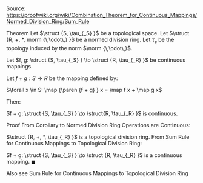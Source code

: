 # 

Source: https://proofwiki.org/wiki/Combination_Theorem_for_Continuous_Mappings/Normed_Division_Ring/Sum_Rule

Theorem
Let $\struct {S, \tau_{_S} }$ be a topological space.
Let $\struct {R, +, *, \norm {\,\cdot\,} }$ be a normed division ring.
Let $\tau_{_R}$ be the topology induced by the norm $\norm {\,\cdot\,}$.

Let $f, g: \struct {S, \tau_{_S} } \to \struct {R, \tau_{_R} }$ be continuous mappings.

Let $f + g: S \to R$ be the mapping defined by:

$\forall x \in S: \map {\paren {f + g} } x = \map f x + \map g x$

Then:

$f + g: \struct {S, \tau_{_S} } \to \struct{R, \tau_{_R} }$ is continuous.


Proof
From Corollary to Normed Division Ring Operations are Continuous:

$\struct {R, +, *, \tau_{_R} }$ is a topological division ring.
From Sum Rule for Continuous Mappings to Topological Division Ring:

$f + g: \struct {S, \tau_{_S} } \to \struct {R, \tau_{_R} }$ is a continuous mapping.
$\blacksquare$


Also see
Sum Rule for Continuous Mappings to Topological Division Ring




